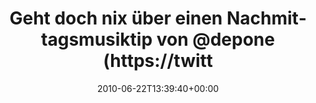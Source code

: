 ---
retweeted: false
source: <a href="http://twitter.com" rel="nofollow">Twitter Web Client</a>
entities:
  hashtags: []
  symbols: []
  user_mentions:
  - name: depone
    screen_name: depone
    indices:
    - '49'
    - '56'
    id_str: '5008851'
    id: '5008851'
  urls: []
display_text_range:
- '0'
- '57'
favorite_count: '0'
id_str: '16772171770'
truncated: false
retweet_count: '0'
id: '16772171770'
created_at: Tue Jun 22 13:39:40 +0000 2010
favorited: false
full_text: Geht doch nix über einen Nachmittagsmusiktip von [@depone](https://twitter.com/depone).
lang: de
tags:
- pesos/twitter
date: '2010-06-22T13:39:40+00:00'
src: https://twitter.com/bascht/status/16772171770
original_url: https://twitter.com/bascht/status/16772171770
type: twitter_tweet
text: Geht doch nix über einen Nachmittagsmusiktip von [@depone](https://twitter.com/depone).
title: Geht doch nix über einen Nachmittagsmusiktip von @depone (https://twitt

---